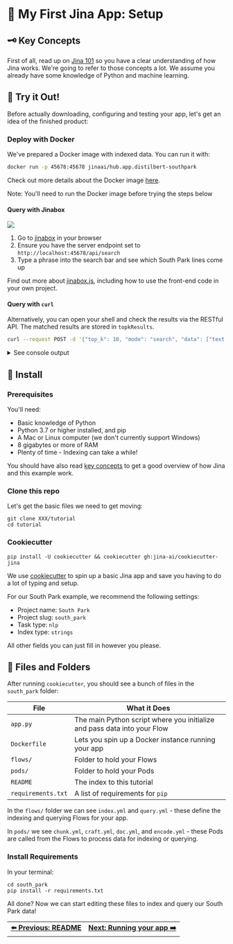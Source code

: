 # 💾 My First Jina App: Setup

## 🗝️ Key Concepts

First of all, read up on [Jina 101](https://github.com/jina-ai/jina/tree/master/docs/chapters/101) so you have a clear understanding of how Jina works. We're going to refer to those concepts a lot. We assume you already have some knowledge of Python and machine learning.

## 🧪 Try it Out!

Before actually downloading, configuring and testing your app, let's get an idea of the finished product:

### Deploy with Docker

We've prepared a Docker image with indexed data. You can run it with:

```bash
docker run -p 45678:45678 jinaai/hub.app.distilbert-southpark
```

Check out more details about the Docker image [here](rest-api/README.md).

Note: You'll need to run the Docker image before trying the steps below

#### Query with Jinabox

![](../jinabox-southpark.gif)

1. Go to [jinabox](https://jina.ai/jinabox.js) in your browser
2. Ensure you have the server endpoint set to `http://localhost:45678/api/search`
3. Type a phrase into the search bar and see which South Park lines come up

Find out more about [jinabox.js](https://github.com/jina-ai/jinabox.js/), including how to use the front-end code in your own project.

#### Query with `curl`

Alternatively, you can open your shell and check the results via the RESTful API. The matched results are stored in `topkResults`.

```bash
curl --request POST -d '{"top_k": 10, "mode": "search", "data": ["text:hey, dude"]}' -H 'Content-Type: application/json' 'http://0.0.0.0:45678/api/search'
```

<details>
  <summary>See console output</summary>

```json  
{
  "search": {
    "docs": [
      {
        "chunks": [
          {
            "chunkId": 225641550,
            "embedding": {},
            "weight": 1.0,
            "length": 1,
            "topkResults": [
              {
                "matchChunk": {
                  "docId": 7,
                  "chunkId": 401451721,
                  "offset": 1,
                  "weight": 1.0,
                  "length": 2,
                  "mimeType": "text/plain",
                  "location": [
                    6,
                    17
                  ]
                },
                "score": {
                  "value": 3.5258932,
                  "opName": "NumpyIndexer"
                }
              }
            ],
            "mimeType": "text/plain",
            "location": [
              0,
              10
            ]
          }
        ],
        "weight": 1.0,
        "length": 1,
        "topkResults": [
          {
            "matchDoc": {
              "docId": 7,
              "weight": 1.0,
              "mimeType": "text/plain",
              "text": "Satan! Good-bye.\n"
            },
            "score": {
              "value": 0.7486778,
              "opName": "BiMatchRanker"
            }
          }
        ],
        "mimeType": "text/plain",
        "text": "text:Hello"
      }
    ],
    "topK": 1
  },
  "status": {}
}
```

</details>

## 🐍 Install

### Prerequisites

You'll need:

* Basic knowledge of Python
* Python 3.7 or higher installed, and pip
* A Mac or Linux computer (we don't currently support Windows)
* 8 gigabytes or more of RAM
* Plenty of time - Indexing can take a while!

You should have also read [key concepts](concepts.md) to get a good overview of how Jina and this example work.

### Clone this repo

Let's get the basic files we need to get moving:

```
git clone XXX/tutorial
cd tutorial
```

### Cookiecutter

```
pip install -U cookiecutter && cookiecutter gh:jina-ai/cookiecutter-jina
```

We use [cookiecutter](https://github.com/cookiecutter/cookiecutter) to spin up a basic Jina app and save you having to do a lot of typing and setup. 

For our South Park example, we recommend the following settings:

* Project name: `South Park`
* Project slug: `south_park`
* Task type: `nlp`
* Index type: `strings`

All other fields you can just fill in however you please.

## 📂 Files and Folders

After running `cookiecutter`, you should see a bunch of files in the `south_park` folder:

| File               | What it Does                                                             |
| ---                | ---                                                                      |
| `app.py`           | The main Python script where you initialize and pass data into your Flow |
| `Dockerfile`       | Lets you spin up a Docker instance running your app                      |
| `flows/`           | Folder to hold your Flows                                                |
| `pods/`            | Folder to hold your Pods                                                 |
| `README`           | The index to this tutorial                                               |
| `requirements.txt` | A list of requirements for `pip`                                         |

In the `flows/` folder we can see `index.yml` and `query.yml` - these define the indexing and querying Flows for your app.

In `pods/` we see `chunk.yml`, `craft.yml`, `doc.yml`, and `encode.yml` - these Pods are called from the Flows to process data for indexing or querying.

### Install Requirements

In your terminal:

```
cd south_park
pip install -r requirements.txt
```

All done? Now we can start editing these files to index and query our South Park data!

<table width="100%">
  <tr>
    <td>
      <strong><a href="../README.md">⬅️ Previous: README</a></strong>
    </td>
    <td align="right" style="text-align:right">
      <strong><a href="./run.md">Next: Running your app ➡️</a></strong>
    </td>
  </tr>
</table>
